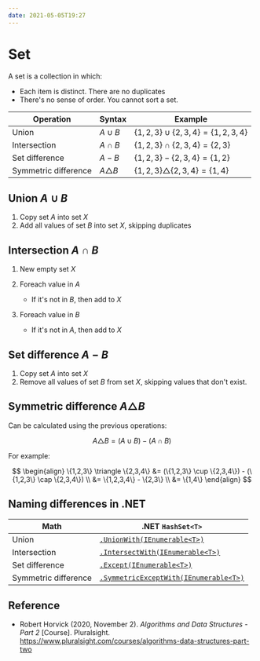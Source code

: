 ```yaml
---
date: 2021-05-05T19:27
---
```


# Set

A set is a collection in which:

- Each item is distinct. There are no duplicates
- There's no sense of order. You cannot sort a set.

| Operation            | Syntax          | Example                                         |
| ---------            | ------          | -----------                                     |
| Union                | $A \cup B$      | $\{1, 2, 3\} \cup \{2, 3, 4\} = \{1, 2, 3, 4\}$ |
| Intersection         | $A \cap B$      | $\{1, 2, 3\} \cap \{2, 3, 4\} = \{2, 3\}$       |
| Set difference       | $A - B$         | $\{1, 2, 3\} - \{2, 3, 4\} = \{1, 2\}$          |
| Symmetric difference | $A \triangle B$ | $\{1, 2, 3\} \triangle \{2, 3, 4\} = \{1, 4\}$  |

## Union $A \cup B$

1. Copy set $A$ into set $X$
2. Add all values of set $B$ into set $X$, skipping duplicates

## Intersection $A \cap B$

1. New empty set $X$

2. Foreach value in $A$

   - If it's not in $B$, then add to $X$

2. Foreach value in $B$

   - If it's not in $A$, then add to $X$

## Set difference $A - B$

1. Copy set $A$ into set $X$
2. Remove all values of set $B$ from set $X$, skipping values that don't exist.

## Symmetric difference $A \triangle B$

Can be calculated using the previous operations:

$$
A \triangle B = (A \cup B) - (A \cap B)
$$

For example:

$$
\begin{align}
\{1,2,3\} \triangle \{2,3,4\} &= (\{1,2,3\} \cup \{2,3,4\}) - (\{1,2,3\} \cap \{2,3,4\}) \\
&= \{1,2,3,4\} - \{2,3\} \\
&= \{1,4\}
\end{align}
$$

## Naming differences in .NET

| Math                 | .NET `HashSet<T>`                                   |
| ----                 | ----                                                |
| Union                | [`.UnionWith(IEnumerable<T>)`][dotnetUnion]                       |
| Intersection         | [`.IntersectWith(IEnumerable<T>)`][dotnetIntersect] |
| Set difference       | [`.Except(IEnumerable<T>)`][dotnetExcept]                         |
| Symmetric difference | [`.SymmetricExceptWith(IEnumerable<T>)`][dotnetSymmetricExcept]   |

## Reference

- Robert Horvick (2020, November 2). *Algorithms and Data Structures - Part 2*
  [Course]. Pluralsight. <https://www.pluralsight.com/courses/algorithms-data-structures-part-two>

[dotnetUnion]: https://docs.microsoft.com/en-us/dotnet/api/system.collections.generic.hashset-1.unionwith
[dotnetIntersect]: https://docs.microsoft.com/en-us/dotnet/api/system.collections.generic.hashset-1.intersectwith
[dotnetExcept]: https://docs.microsoft.com/en-us/dotnet/api/system.collections.generic.hashset-1.exceptwith
[dotnetSymmetricExcept]: https://docs.microsoft.com/en-us/dotnet/api/system.collections.generic.hashset-1.symmetricexceptwith
